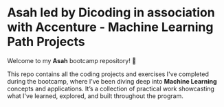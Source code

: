 # Asah led by Dicoding in association with Accenture - Machine Learning Path Projects

Welcome to my **Asah** bootcamp repository! 🎉

This repo contains all the coding projects and exercises I've completed during the bootcamp, where I’ve been diving deep into **Machine Learning** concepts and applications. It’s a collection of practical work showcasting what I've learned, explored, and built throughout the program.
